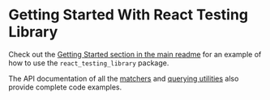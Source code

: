 # Getting Started With React Testing Library

Check out the [Getting Started section in the main readme](./#getting-started) for an example of how to use the `react_testing_library` package.

The API documentation of all the [matchers](https://pub.dev/documentation/react_testing_library/latest/topics/Matchers-topic.html) and [querying utilities](https://pub.dev/documentation/react_testing_library/latest/topics/Queries-topic.html) also provide complete code examples.
